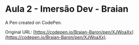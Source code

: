 # Aula 2 - Imersão Dev - Braian

A Pen created on CodePen.

Original URL: [https://codepen.io/Braian-Baron/pen/XJWoaXx](https://codepen.io/Braian-Baron/pen/XJWoaXx).

